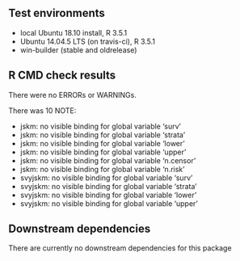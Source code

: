 ## Test environments
* local Ubuntu 18.10 install, R 3.5.1
* Ubuntu 14.04.5 LTS  (on travis-ci), R 3.5.1
* win-builder (stable and oldrelease)

## R CMD check results
There were no ERRORs or WARNINGs. 

There was 10 NOTE:

* jskm: no visible binding for global variable ‘surv’
* jskm: no visible binding for global variable ‘strata’
* jskm: no visible binding for global variable ‘lower’
* jskm: no visible binding for global variable ‘upper’
* jskm: no visible binding for global variable ‘n.censor’
* jskm: no visible binding for global variable ‘n.risk’
* svyjskm: no visible binding for global variable ‘surv’
* svyjskm: no visible binding for global variable ‘strata’
* svyjskm: no visible binding for global variable ‘lower’
* svyjskm: no visible binding for global variable ‘upper’


## Downstream dependencies
There are currently no downstream dependencies for this package